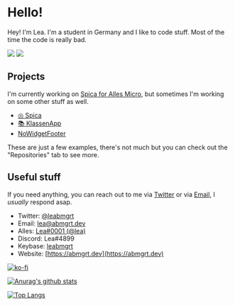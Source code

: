 # Hello!

Hey! I'm Lea. I'm a student in Germany and I like to code stuff. Most of the time the code is really bad.


<img src="https://img.shields.io/badge/swift-%23FA7343.svg?&style=for-the-badge&logo=swift&logoColor=white"/>
<img src="https://img.shields.io/badge/-Professional%20✨%20idiot%20✨-red"/>

## Projects

I'm currently working on [Spica for Alles Micro](https://github.com/SpicaApp/Spica-iOS), but sometimes I'm working on some other stuff as well.

- [◎ Spica](https://spica.li)
- [📚 KlassenApp](https://github.com/leabmgrt/klassenapp)
- [NoWidgetFooter](https://github.com/leabmgrt/NoWidgetFooter)

These are just a few examples, there's not much but you can check out the "Repositories" tab to see more.

## Useful stuff

If you need anything, you can reach out to me via [Twitter](https://twitter.com/leabmgrt) or via [Email](mailto:lea@abmgrt.dev), I _usually_ respond asap.

- Twitter: [@leabmgrt](https://twitter.com/leabmgrt)
- Email: [lea@abmgrt.dev](mailto:lea@abmgrt.dev)
- Alles: [Lea#0001 (@lea)](https://alles.cx/lea)
- Discord: Lea#4899
- Keybase: [leabmgrt](https://keybase.io/leabmgrt)
- Website: [https://abmgrt.dev](https://abmgrt.dev)

[![ko-fi](https://www.ko-fi.com/img/githubbutton_sm.svg)](https://ko-fi.com/K3K71L8CB)

[![Anurag's github stats](https://github-readme-stats.vercel.app/api?username=leabmgrt)](https://github.com/anuraghazra/github-readme-stats)

[![Top Langs](https://github-readme-stats.vercel.app/api/top-langs/?username=leabmgrt&layout=compact)](https://github.com/anuraghazra/github-readme-stats)

